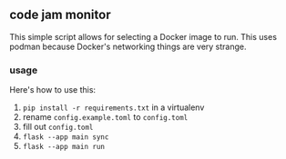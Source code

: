 ## code jam monitor

This simple script allows for selecting a Docker image to run. This uses podman because Docker's networking things are very strange.

### usage

Here's how to use this:

1. `pip install -r requirements.txt` in a virtualenv
2. rename `config.example.toml` to `config.toml`
3. fill out `config.toml`
4. `flask --app main sync`
5. `flask --app main run`
